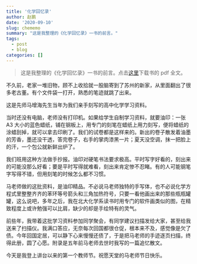 ```yaml
---
title: '化学回忆录'
author: 赵鹏
date: '2020-09-10'
slug: chememo
summary: "这是我整理的《化学回忆录》一书的前言。"
tags:
  - post
  - blog
categories: []
---
```


> 这是我整理的《化学回忆录》一书的前言。点击[这里](https://pzhao.org/book/chememo/chememo.pdf)下载书的 pdf 全文。


不久前，老家一堆旧物，顾不上收拾就一股脑寄到了苏州的新家，从里面翻出了很多老古董。有个文件袋一打开，熟悉的笔迹就跳了出来。

这是先师马增海先生当年为我们亲手刻写的高中化学学习资料。

当时还没有电脑，老师没有打印机。如果给学生自制学习资料，就要油印：一张 A3 大小的蓝色蜡纸，铺在钢板上，用专门的刻笔在蜡纸上用力刻写，便将蜡纸的涂蜡刮掉，就可以拿去印刷了。我们的试卷都是这样来的。新出的卷子散发着油墨的芳香，墨还没干透，答完卷子，右手的掌肉漆黑一片；夏天没空调，抹一把脸上的汗，一个包公就新鲜出炉了。

我们班用这种方法做手抄报。油印对硬笔书法要求极高。平时写字好看的，刻出来的可能没那么好看；要是平时写得就难看，刻出来肯定惨不忍睹。有的人可能钢笔字写得不错，但用刻笔的时候怎么都不习惯。

马老师做的这批资料，是油印精品。不必说马老师独特的手写体，也不必说化学方程式里整整齐齐的苯环等号箭头和三角加热符号，只要一看他画出来的那些瓶瓶罐罐，这么说吧，多年之后，我在北大化学系读书时用专门的软件画类似的图，在精致程度上或许勉强可以比肩，缺少的却是手绘特有的灵气。

前些年，我带着这批学习资料参加同学聚会，有同学建议扫描发给大家，甚至给我送来了扫描仪。我满口答应，无奈每次回国都很仓促，根本来不及，感觉像是欠了债。今年回国定居，可以静下心来慢慢还债了，于是把马老师的手迹逐页扫描，终得此册，圆了心愿。附录是五年前马老师去世时我写的一篇追忆散文。

今天是我登上讲台以来的第一个教师节。祝愿天堂的马老师节日快乐。

